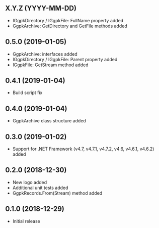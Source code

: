 ## X.Y.Z (YYYY-MM-DD)

- IGgpkDirectory / IGgpkFile: FullName property added
- GgpkArchive: GetDirectory and GetFile methods added

## 0.5.0 (2019-01-05)

- GgpkArchive: interfaces added
- IGgpkDirectory / IGgpkFile: Parent property added
- IGgpkFile: GetStream method added

## 0.4.1 (2019-01-04)

- Build script fix

## 0.4.0 (2019-01-04)

- GgpkArchive class structure added

## 0.3.0 (2019-01-02)

- Support for .NET Framework (v4.7, v4.7.1, v4.7.2, v4.6, v4.6.1, v4.6.2) added

## 0.2.0 (2018-12-30)

- New logo added
- Additional unit tests added
- GgpkRecords.From(Stream) method added

## 0.1.0 (2018-12-29)

- Initial release